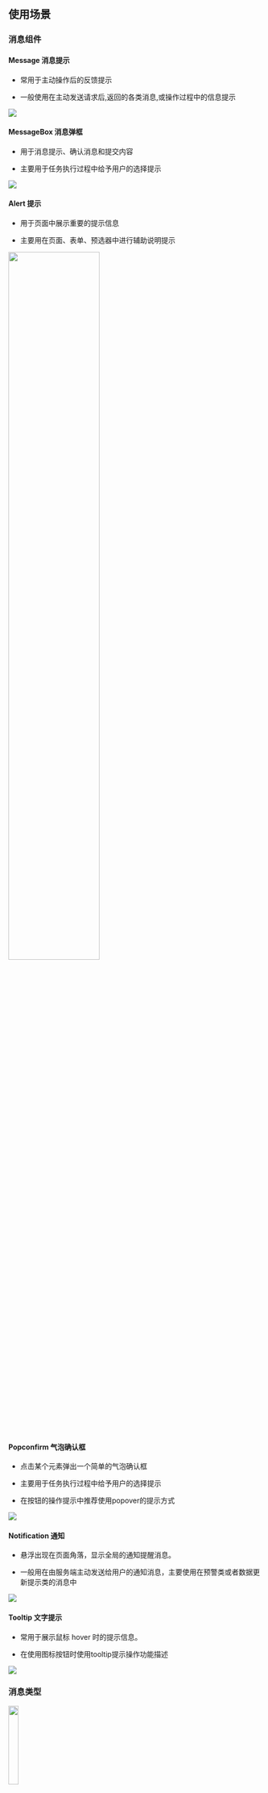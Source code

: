 

## 使用场景

### 消息组件
#### Message 消息提示

- 常用于主动操作后的反馈提示

- 一般使用在主动发送请求后,返回的各类消息,或操作过程中的信息提示

<image src="./success-msg.png" ></image>
 
#### MessageBox 消息弹框

- 用于消息提示、确认消息和提交内容

- 主要用于任务执行过程中给予用户的选择提示

<image src="./msg-box.png" ></image>

#### Alert 提示

- 用于页面中展示重要的提示信息

- 主要用在页面、表单、预选器中进行辅助说明提示

<image src="./alert.png" style="width:60%" ></image>

#### Popconfirm 气泡确认框

- 点击某个元素弹出一个简单的气泡确认框

- 主要用于任务执行过程中给予用户的选择提示

- 在按钮的操作提示中推荐使用popover的提示方式

<image src="./popver.png" ></image>

#### Notification 通知

- 悬浮出现在页面角落，显示全局的通知提醒消息。

- 一般用在由服务端主动发送给用户的通知消息，主要使用在预警类或者数据更新提示类的消息中

<image src="./notify.png" ></image>

#### Tooltip 文字提示

- 常用于展示鼠标 hover 时的提示信息。

- 在使用图标按钮时使用tooltip提示操作功能描述

<image src="./tooltip.png" ></image>

### 消息类型

<image src="./message.png" style="width:20%" ></image>

#### 一般提示类消息使用info

- 需要及时告知用户的一般消息

#### 成功类消息使用success

- 对数据进行操作并成功

- 更改某种状态并成功

#### 警告类消息使用warning

- 界面上由于用户操作原因所导致的异常信息

- 用户录入数据不符合要求所导致的异常信息

- 其他非系统异常错误，而需要提示用户的异常信息

#### 异常类消息使用error

- 系统本身错误信息，服务报错等

## 开发指导

- 文案应该清晰的描述现状，解释原因，并给出明确的操作指引。描述文案应当采用易于用户阅读的结构化表达形式，避免长篇大论。
